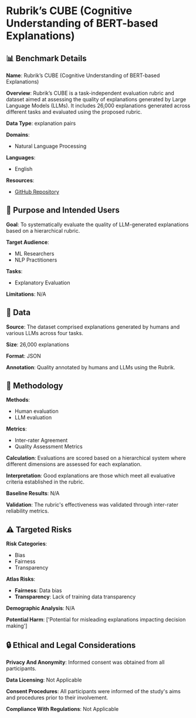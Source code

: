# Rubrik’s CUBE (Cognitive Understanding of BERT-based Explanations)

## 📊 Benchmark Details

**Name**: Rubrik’s CUBE (Cognitive Understanding of BERT-based Explanations)

**Overview**: Rubrik’s CUBE is a task-independent evaluation rubric and dataset aimed at assessing the quality of explanations generated by Large Language Models (LLMs). It includes 26,000 explanations generated across different tasks and evaluated using the proposed rubric.

**Data Type**: explanation pairs

**Domains**:
- Natural Language Processing

**Languages**:
- English

**Resources**:
- [GitHub Repository](https://github.com/RubriksCube/rubriks_cube)

## 🎯 Purpose and Intended Users

**Goal**: To systematically evaluate the quality of LLM-generated explanations based on a hierarchical rubric.

**Target Audience**:
- ML Researchers
- NLP Practitioners

**Tasks**:
- Explanatory Evaluation

**Limitations**: N/A

## 💾 Data

**Source**: The dataset comprised explanations generated by humans and various LLMs across four tasks.

**Size**: 26,000 explanations

**Format**: JSON

**Annotation**: Quality annotated by humans and LLMs using the Rubrik.

## 🔬 Methodology

**Methods**:
- Human evaluation
- LLM evaluation

**Metrics**:
- Inter-rater Agreement
- Quality Assessment Metrics

**Calculation**: Evaluations are scored based on a hierarchical system where different dimensions are assessed for each explanation.

**Interpretation**: Good explanations are those which meet all evaluative criteria established in the rubric.

**Baseline Results**: N/A

**Validation**: The rubric's effectiveness was validated through inter-rater reliability metrics.

## ⚠️ Targeted Risks

**Risk Categories**:
- Bias
- Fairness
- Transparency

**Atlas Risks**:
- **Fairness**: Data bias
- **Transparency**: Lack of training data transparency

**Demographic Analysis**: N/A

**Potential Harm**: ['Potential for misleading explanations impacting decision making']

## 🔒 Ethical and Legal Considerations

**Privacy And Anonymity**: Informed consent was obtained from all participants.

**Data Licensing**: Not Applicable

**Consent Procedures**: All participants were informed of the study's aims and procedures prior to their involvement.

**Compliance With Regulations**: Not Applicable
